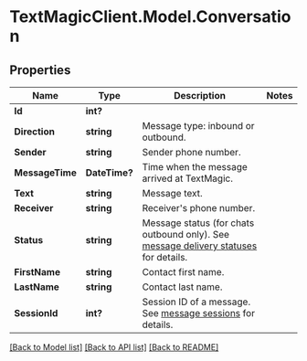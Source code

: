 # TextMagicClient.Model.Conversation
## Properties

Name | Type | Description | Notes
------------ | ------------- | ------------- | -------------
**Id** | **int?** |  | 
**Direction** | **string** | Message type: inbound or outbound.  | 
**Sender** | **string** | Sender phone number. | 
**MessageTime** | **DateTime?** | Time when  the message arrived at TextMagic. | 
**Text** | **string** | Message text. | 
**Receiver** | **string** | Receiver&#39;s phone number. | 
**Status** | **string** | Message status (for chats outbound only). See [message delivery statuses](http://docs.textmagictesting.com/#section/Delivery-status-codes) for details. | 
**FirstName** | **string** | Contact first name. | 
**LastName** | **string** | Contact last name. | 
**SessionId** | **int?** | Session ID of a message. See [message sessions](http://docs.textmagictesting.com/#tag/Outbound-Message-Sessions) for details. | 

[[Back to Model list]](../README.md#documentation-for-models) [[Back to API list]](../README.md#documentation-for-api-endpoints) [[Back to README]](../README.md)

